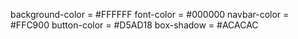 background-color = 	#FFFFFF
font-color = #000000
navbar-color = 	#FFC900
button-color = 	#D5AD18
box-shadow = #ACACAC